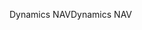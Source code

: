 <span data-ttu-id="7787a-101">Dynamics NAV</span><span class="sxs-lookup"><span data-stu-id="7787a-101">Dynamics NAV</span></span>